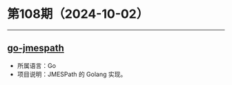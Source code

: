 # 第108期（2024-10-02）

---
## [go-jmespath](https://github.com/jmespath-community/go-jmespath)
- 所属语言：Go
- 项目说明：JMESPath 的 Golang 实现。
